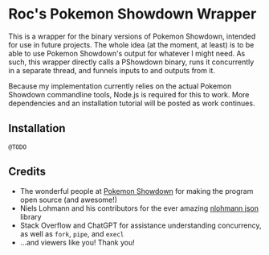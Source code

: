 # Roc's Pokemon Showdown Wrapper

This is a wrapper for the binary versions of Pokemon Showdown, intended for use in future projects. The whole idea (at the moment, at least) is to be able to use Pokemon Showdown's output for whatever I might need. As such, this wrapper directly calls a PShowdown binary, runs it concurrently in a separate thread, and funnels inputs to and outputs from it.

Because my implementation currently relies on the actual Pokemon Showdown commandline tools, Node.js is required for this to work. More dependencies and an installation tutorial will be posted as work continues.

## Installation

`@TODO`

## Credits

- The wonderful people at [Pokemon Showdown](https://github.com/smogon/pokemon-showdown/) for making the program open source (and awesome!)
- Niels Lohmann and his contributors for the ever amazing [nlohmann json](https://github.com/nlohmann/json) library
- Stack Overflow and ChatGPT for assistance understanding concurrency, as well as `fork`, `pipe`, and `execl`
- ...and viewers like you! Thank you!